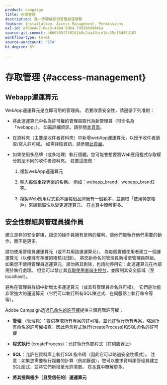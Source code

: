 ```yaml
---
product: campaign
title: 存取管理
description: 進一步瞭解存取管理最佳實務
feature: Installation, Access Management, Permissions
exl-id: af88e4e7-0ee3-48b4-9db4-7dd390d9d46a
source-git-commit: b666535f7f82d1b8c2da4fbce1bc25cf8d39d187
workflow-type: tm+mt
source-wordcount: '374'
ht-degree: 8%

---
```


# 存取管理 {#access-management}



## Webapp運運算元

WebApp運運算元是立即可用的管理員。 若要改善安全性，請遵循下列准則：

* 將此運運算元中名為許可權的管理員取代為新管理員（可命名為「webapp」）。 如需詳細資訊，請參閱[本頁面](../../platform/using/access-management.md)。

* 在資料夾（主要是收件者資料夾）中新增webApp運運算元，以授予收件者讀取/寫入許可權。 如需詳細資訊，請參閱[此頁面](../../platform/using/access-management.md)。

* 如果使用多品牌（或多地理）執行個體，您可能會想要將Web應用程式存取權分割至不同的收件者資料夾。 若要這麼做：

   1. 複製webApp運運算元

   1. 輸入每個重複專案的名稱。 例如：webapp_brand、webapp_brand2等。

   1. 複製Web應用程式範本讓每個品牌擁有一個範本，並選取「使用特定帳戶」來編輯屬性以變更運運算元。  在[本頁](../../web/using/defining-web-forms-properties.md)中瞭解更多。

## 安全性群組與管理員操作員

建立足夠的安全群組，讓您的操作員擁有足夠的權利，讓他們能執行他們需要的動作，而不是更多。

請勿使用管理員運運算元（或不共用該運運算元）。 為每個實體使用者建立一個運運算元（以便擁有準確的稽核/記錄）。 將您新命名的管理員新增至管理員群組。 如果您不使用管理員運運算元，請勿將其刪除，也請勿停用它：此運運算元在內部用於執行處理。 但您可以禁止其[存取使用者端主控台](../../platform/using/access-management.md)，並限制其安全區域（至localhost）。

避免在管理員群組中新增太多運運算元（或具有管理員命名許可權）。 它們是功能非常強大的運運算元（它們可以執行所有SQL陳述式、在伺服器上執行命令等等）。

Adobe Campaign透過[已命名的許可權](../../platform/using/access-management.md#named-rights)提供三個高階許可權：

* **管理** （管理員）：提供存取所有專案的許可權，並允許執行所有專案，略過所有命名的許可權檢查，因此包含程式執行(createProcess)和SQL命名的許可權

* **程式執行** (createProcess)：允許執行外部程式（在伺服器上）

* **SQL**：允許在資料庫上執行SQL指令碼（因此它可以略過安全性模式）。 注意：如果您需要執行複雜的計算（例如篩選），您可以要求資料庫管理員建立SQL函式，並將它們新增至允許清單。 在[本頁](../../installation/using/scripting-coding-guidelines.md)中瞭解更多。

* **將其授與極少（且受信任的）運運算元**
